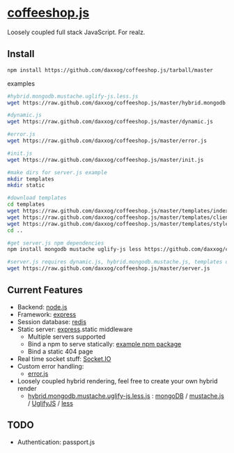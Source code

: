 [coffeeshop.js](https://github.com/daxxog/coffeeshop.js)
=============
Loosely coupled full stack JavaScript. For realz.

Install
-------
```bash
npm install https://github.com/daxxog/coffeeshop.js/tarball/master
```
examples
```bash
#hybrid.mongodb.mustache.uglify-js.less.js
wget https://raw.github.com/daxxog/coffeeshop.js/master/hybrid.mongodb.mustache.uglify-js.less.js

#dynamic.js
wget https://raw.github.com/daxxog/coffeeshop.js/master/dynamic.js

#error.js
wget https://raw.github.com/daxxog/coffeeshop.js/master/error.js

#init.js
wget https://raw.github.com/daxxog/coffeeshop.js/master/init.js

#make dirs for server.js example
mkdir templates
mkdir static

#download templates
cd templates
wget https://raw.github.com/daxxog/coffeeshop.js/master/templates/index.html
wget https://raw.github.com/daxxog/coffeeshop.js/master/templates/client.js
wget https://raw.github.com/daxxog/coffeeshop.js/master/templates/style.less
cd ..

#get server.js npm dependencies
npm install mongodb mustache uglify-js less https://github.com/daxxog/cash.js/tarball/master

#server.js requires dynamic.js, hybrid.mongodb.mustache.js, templates dir, static dir
wget https://raw.github.com/daxxog/coffeeshop.js/master/server.js
```

Current Features
----------------
* Backend: [node.js](https://github.com/joyent/node)
* Framework: [express](https://github.com/visionmedia/express)
* Session database: [redis](https://github.com/mranney/node_redis)
* Static server: [express](https://github.com/visionmedia/express).static middleware
  * Multiple servers supported
  * Bind a npm to serve statically: [example npm package](https://github.com/daxxog/cash.js)
  * Bind a static 404 page
* Real time socket stuff: [Socket.IO](https://github.com/LearnBoost/socket.io)
* Custom error handling: 
  * [error.js](https://github.com/daxxog/coffeeshop.js/blob/master/error.js)
* Loosely coupled hybrid rendering, feel free to create your own hybrid render
  * [hybrid.mongodb.mustache.uglify-js.less.js](https://github.com/daxxog/coffeeshop.js/blob/master/hybrid.mongodb.mustache.uglify-js.less.js) : [mongoDB](https://github.com/mongodb/node-mongodb-native) / [mustache.js](https://github.com/janl/mustache.js/) / [UglifyJS](https://github.com/mishoo/UglifyJS2) / [less](https://github.com/cloudhead/less.js)

TODO
----
* Authentication: passport.js